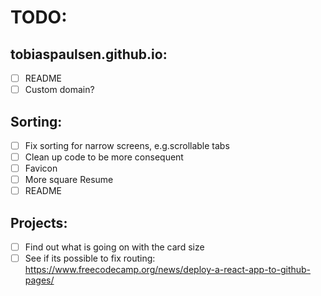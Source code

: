 # TODO:

## tobiaspaulsen.github.io:

- [ ] README
- [ ] Custom domain?

## Sorting:

- [ ] Fix sorting for narrow screens, e.g.scrollable tabs
- [ ] Clean up code to be more consequent
- [ ] Favicon
- [ ] More square Resume
- [ ] README

## Projects:

- [ ] Find out what is going on with the card size
- [ ] See if its possible to fix routing: https://www.freecodecamp.org/news/deploy-a-react-app-to-github-pages/
